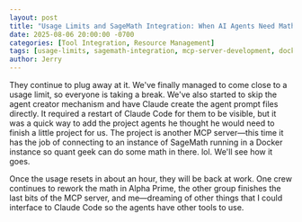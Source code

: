 ```yaml
---
layout: post
title: "Usage Limits and SageMath Integration: When AI Agents Need Mathematical Tools"
date: 2025-08-06 20:00:00 -0700
categories: [Tool Integration, Resource Management]
tags: [usage-limits, sagemath-integration, mcp-server-development, docker-instance, quant-geek-mathematics, agent-prompt-files, claude-code-restart, project-agents, mathematical-tools]
author: Jerry
---
```


They continue to plug away at it. We've finally managed to come close to a usage limit, so everyone is taking a break. We've also started to skip the agent creator mechanism and have Claude create the agent prompt files directly. It required a restart of Claude Code for them to be visible, but it was a quick way to add the project agents he thought he would need to finish a little project for us. The project is another MCP server—this time it has the job of connecting to an instance of SageMath running in a Docker instance so quant geek can do some math in there. lol. We'll see how it goes.

Once the usage resets in about an hour, they will be back at work. One crew continues to rework the math in Alpha Prime, the other group finishes the last bits of the MCP server, and me—dreaming of other things that I could interface to Claude Code so the agents have other tools to use.